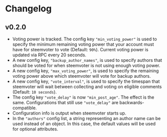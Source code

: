 # Changelog

## v0.2.0

* Voting power is tracked. The config key `"min_voting_power"` is used to specify
    the minimum remaining voting power that your account must have for
    steemvoter to vote (Default: `90%`). Current voting power is updated via RPC every 20 seconds.
* A new config key, `"backup_author_names"`, is used to specify authors that
    should be voted for when steemvoter is not using enough voting power.
* A new config key, `"max_voting_power"`, is used to specify the remaining voting power
    above which steemvoter will vote for backup authors.
* A new config key, `"vote_interval"`, is used to specify the timespan that
    steemvoter will wait between collecting and voting on eligible comments (Default: `10 seconds`).
* The config key `"vote_delay"` is now `"min_post_age"`. The effect is the same.
    Configurations that still use `"vote_delay"` are backwards-compatible.
* Configuration info is output when steemvoter starts up.
* In the `"authors"` config list, a string representing an author name can be used
    instead of an object. In this case, the default values will be used for optional attributes.
